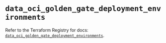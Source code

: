 # `data_oci_golden_gate_deployment_environments`

Refer to the Terraform Registry for docs: [`data_oci_golden_gate_deployment_environments`](https://registry.terraform.io/providers/hashicorp/oci/7.19.0/docs/data-sources/golden_gate_deployment_environments).
